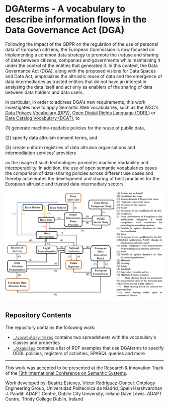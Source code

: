 # DGAterms - A vocabulary to describe information flows in the Data Governance Act (DGA)

Following the impact of the GDPR on the regulation of the use of personal data of European citizens, the European Commission is now focused on implementing a common data strategy to promote the (re)use and sharing of data between citizens, companies and governments while maintaining it under the control of the entities that generated it. In this context, the Data Governance Act (DGA), along with the proposed visions for Data Spaces and Data Act, emphasizes the altruistic reuse of data and the emergence of data intermediaries as trusted entities that do not have an interest in analysing the data itself and act only as enablers of the sharing of data between data holders and data users.

In particular, in order to address DGA's new requirements, this work investigates how to apply Semantic Web vocabularies, such as the W3C's [Data Privacy Vocabulary (DPV)](https://w3id.org/dpv), [Open Digital Rights Language (ODRL)](https://www.w3.org/TR/odrl-model/) or [Data Catalog Vocabulary (DCAT)](https://www.w3.org/TR/vocab-dcat-2/), to 

(1) generate machine-readable policies for the reuse of public data, 

(2) specify data altruism consent terms, and 

(3) create uniform registries of data altruism organisations and intermediation services' providers 

as the usage of such technologies promotes machine readability and interoperability. In addition, the use of open semantic vocabularies eases the comparison of data-sharing policies across different use cases and thereby accelerates the development and sharing of best practices for the European altruistic and trusted data intermediary sectors.

![DGAterms](./information-flows.png "DGAterms")

## Repository Contents

The repository contains the following work:

- [`./vocabulary-terms`](./vocabulary-terms) contains two spreadsheets with the vocabulary's classes and properties
- [`./examples`](./examples) contains a list of RDF examples that use DGAterms to specify ODRL policies, registers of activities, SPARQL queries and more

-----------------------

This work was accepted to be presented at the Research & Innovation Track of the [19th International Conference on Semantic Systems](https://2023-eu.semantics.cc/).

Work developed by:
Beatriz Esteves, Víctor Rodríguez-Doncel: Ontology Engineering Group, Universidad Politécnica de Madrid, Spain
Harshvardhan J. Pandit: ADAPT Centre, Dublin City University, Ireland
Dave Lewis: ADAPT Centre, Trinity College Dublin, Ireland

